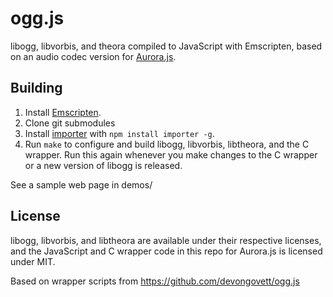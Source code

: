 ogg.js
======

libogg, libvorbis, and theora compiled to JavaScript with Emscripten, based on an audio codec version for [Aurora.js](https://github.com/audiocogs/aurora.js).

## Building

1. Install [Emscripten](https://github.com/kripken/emscripten/wiki/Tutorial).
2. Clone git submodules
3. Install [importer](https://github.com/devongovett/importer) with `npm install importer -g`.
4. Run `make` to configure and build libogg, libvorbis, libtheora, and the C wrapper. Run this again whenever you make changes to the C wrapper or a new version of libogg is released.

See a sample web page in demos/

## License

libogg, libvorbis, and libtheora are available under their respective licenses, and the JavaScript and C wrapper code in this repo
for Aurora.js is licensed under MIT.

Based on wrapper scripts from https://github.com/devongovett/ogg.js
